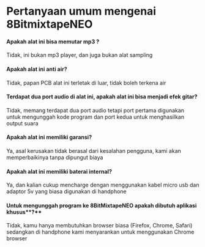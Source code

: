 # Pertanyaan umum mengenai 8BitmixtapeNEO

#### **Apakah alat ini bisa memutar mp3 ?**

Tidak, ini bukan mp3 player, dan juga bukan alat sampling

#### **Apakah alat ini anti air?**

Tidak, papan PCB alat ini terletak di luar, tidak boleh terkena air

#### **Terdapat dua port audio di alat ini, apakah alat ini bisa menjadi efek gitar?**

Tidak, memang terdapat dua port audio tetapi port pertama digunakan untuk mengunggah kode program dan port kedua untuk menghasilkan output suara

#### **Apakah alat ini memiliki garansi?**

Ya, asal kerusakan tidak berasal dari kesalahan pengguna, kami akan memperbaikinya tanpa dipungut biaya

#### **Apakah alat ini memiliki baterai internal?**

Ya, dan kalian cukup mencharge dengan menggunakan kabel micro usb dan adaptor 5v yang biasa digunakan di handphone

#### Untuk mengunggah program ke 8BitMixtapeNEO apakah dibutuh aplikasi khusus**?**

Tidak, kamu hanya membutuhkan browser biasa \(Firefox, Chrome, Safari\) sedangkan di handphone kami menyarankan untuk menggunakan Chrome browser

